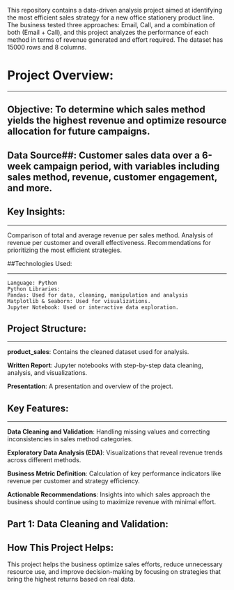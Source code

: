 This repository contains a data-driven analysis project aimed at identifying the most efficient sales strategy for a new office stationery product line. The business tested three approaches: Email, Call, and a combination of both (Email + Call), and this project analyzes the performance of each method in terms of revenue generated and effort required. The dataset has 15000 rows and 8 columns.

# Project Overview:
___

## Objective: To determine which sales method yields the highest revenue and optimize resource allocation for future campaigns.
    
## Data Source##: Customer sales data over a 6-week campaign period, with variables including sales method, revenue, customer engagement, and more.
    
## Key Insights:
___

Comparison of total and average revenue per sales method.
Analysis of revenue per customer and overall effectiveness.
Recommendations for prioritizing the most efficient strategies.

##Technologies Used:
___

    Language: Python
    Python Libraries:
    Pandas: Used for data, cleaning, manipulation and analysis
    Matplotlib & Seaborn: Used for visualizations.
    Jupyter Notebook: Used or interactive data exploration.

## Project Structure:
___

**product_sales**: Contains the cleaned dataset used for analysis.
    
**Written Report**: Jupyter notebooks with step-by-step data cleaning, analysis, and visualizations.
    
**Presentation**: A presentation and overview of the project.

## Key Features:
___

**Data Cleaning and Validation**: Handling missing values and correcting inconsistencies in sales method categories.
    
**Exploratory Data Analysis (EDA)**: Visualizations that reveal revenue trends across different methods.
    
**Business Metric Definition**: Calculation of key performance indicators like revenue per customer and strategy efficiency.
    
**Actionable Recommendations**: Insights into which sales approach the business should continue using to maximize revenue with minimal effort.

## **Part 1**: **Data Cleaning and Validation**:


## How This Project Helps:

This project helps the business optimize sales efforts, reduce unnecessary resource use, and improve decision-making by focusing on strategies that bring the highest returns based on real data.
